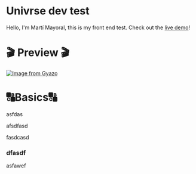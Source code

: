 # Univrse dev test

Hello, I'm Martí Mayoral, this is my front end test. Check out the [live demo](https://www.martimayo.com/demo/univrse/)!

# 🎬 Preview 🎬

[![Image from Gyazo](https://i.gyazo.com/7d3a535d79c420545b9bc2dff87b3eb8.gif)](https://gyazo.com/7d3a535d79c420545b9bc2dff87b3eb8)

# 🔠Basics🔠

asfdas

afsdfasd

fasdcasd

### dfasdf

asfawef
